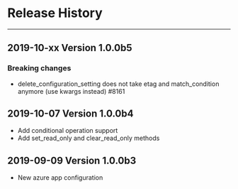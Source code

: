 

# Release History

-------------------
## 2019-10-xx Version 1.0.0b5

### Breaking changes

- delete_configuration_setting does not take etag and match_condition anymore (use kwargs instead)  #8161

## 2019-10-07 Version 1.0.0b4
- Add conditional operation support
- Add set_read_only and clear_read_only methods

## 2019-09-09 Version 1.0.0b3
- New azure app configuration